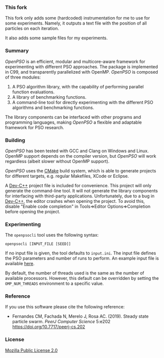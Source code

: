 ### This fork

This fork only adds some (hardcoded) instrumentation for me to use for some 
experiments. Namely, it outputs a text file with the position of all 
particles on each iteration.

It also adds some sample files for my experiments.

### Summary

_OpenPSO_ is an efficient, modular and multicore-aware framework for
experimenting with different PSO approaches. The package is implemented in C99,
and transparently parallelized with OpenMP. _OpenPSO_ is composed of three
modules:

1. A PSO algorithm library, with the capability of performing parallel function
evaluations.
2. A library of benchmarking functions.
3. A command-line tool for directly experimenting with the different PSO
algorithms and benchmarking functions.

The library components can be interfaced with other programs and programming
languages, making _OpenPSO_ a flexible and adaptable framework for PSO research.

### Building

_OpenPSO_ has been tested with GCC and Clang on Windows and Linux. OpenMP
support depends on the compiler version, but _OpenPSO_ will work regardless
(albeit slower without OpenMP support).

_OpenPSO_ uses the [CMake] build system, which is able to generate projects for
different targets, e.g. regular Makefiles, XCode or Eclipse.

A [Dev-C++] project file is included for convenience. This project will only
generate the command-line tool. It will not generate the library components for
interfacing with third-party applications. Unfortunately, due to a bug in
[Dev-C++], the editor crashes when opening the project. To avoid this, disable
"Enable code completion" in Tools=>Editor Options=>Completion before opening
the project.

### Experimenting

The `openpsocli` tool uses the following syntax:

`openpsocli [INPUT_FILE [SEED]]`

If no input file is given, the tool defaults to `input.ini`. The input file
defines the PSO parameters and number of runs to perform. An example input file
is available [here](input.ini).

By default, the number of threads used is the same as the number of available
processors. However, this default can be overridden by setting the
`OMP_NUM_THREADS` environment to a specific value.

### Reference

If you use this software please cite the following reference:

* Fernandes CM, Fachada N, Merelo J, Rosa AC. (2019). Steady state particle swarm.
  *PeerJ Computer Science* 5:e202 https://doi.org/10.7717/peerj-cs.202

### License

[Mozilla Public License 2.0](LICENSE)

<!-- links -->
[CMake]: https://cmake.org/
[Dev-C++]: http://orwelldevcpp.blogspot.pt/
